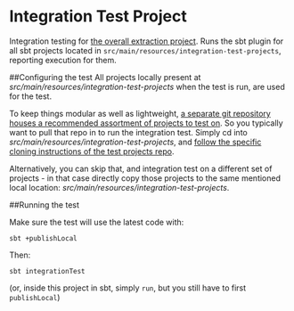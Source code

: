 # Integration Test Project

Integration testing for [the overall extraction project](https://github.com/CANVE/extractor). Runs the sbt plugin for all sbt projects located in `src/main/resources/integration-test-projects`, reporting execution for them.
<br> 

##Configuring the test
All projects locally present at _src/main/resources/integration-test-projects_ when the test is run, are used for the test. 
<br>

To keep things modular as well as lightweight, [a separate git repository houses a recommended assortment of projects to test on](https://github.com/CANVE/extractor/tree/master/sbt-plugin-integration-test). So you typically want to pull that repo in to run the integration test. Simply cd into _src/main/resources/integration-test-projects_, and [follow the specific cloning instructions of the test projects repo](https://github.com/CANVE/integration-test-projects#cloning). 
<br>

Alternatively, you can skip that, and integration test on a different set of projects - in that case directly copy those projects to the same mentioned local location: _src/main/resources/integration-test-projects_.

##Running the test 

Make sure the test will use the latest code with:
```
sbt +publishLocal
```

Then:
```
sbt integrationTest
```

(or, inside this project in sbt, simply `run`, but you still have to first `publishLocal`)
